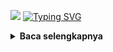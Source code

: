 ![](https://i.ibb.co/bBnbRrt/php.png)
[![Typing SVG](https://readme-typing-svg.herokuapp.com?font=Neuton&size=15&color=30FF40&background=000000&center=true&vCenter=true&width=360&height=60&lines=Minimal+kasih+bintang+jan+cuma+bisanya+pake+doang)](https://git.io/typing-svg)

<details>
  <summary><b>Baca selengkapnya </b></summary>

XenZ Tools
--------|
![](https://github.com/Xenz404/deep-facebook/blob/main/data/Screenshot_20230328-185901.jpg)

#### Run
```python
pkg update && pkg upgrade -y
pkg install python -y
pkg install git -y
git clone https://github.com/Xenz404/xenz-tools
cd xenz-tools
python Run.py
```

#### Social account
<a href="https://m.facebook.com/inu.pembangkang.7"><img src="https://raw.githubusercontent.com/Dumai-991/Dumai-991/main/Image/images.png" alt="alt text" width="30" height="30"></a>
<a href="https://www.instagram.com/xenz_404"><img src="https://raw.githubusercontent.com/Xenz404/Xenz404/main/img/Instagram_logo_2022.svg.png" alt="alt text" width="30" height="30"></a>
<a href="https://wa.me/14313411688?text=Assalamualaikum+bang"><img src="https://raw.githubusercontent.com/Xenz404/Xenz404/main/img/580b57fcd9996e24bc43c543.png" alt="alt text" width="30" height="30"></a>
<a href="https://t.me/Xenz_X11"><img src="https://raw.githubusercontent.com/Xenz404/Xenz404/main/img/Telegram_2019_Logo.svg.png" alt="alt text" width="30" height="30"></a>
<a href="https://github.com/Xenz404"><img src="https://raw.githubusercontent.com/Xenz404/Xenz404/main/img/images%20(5).png" alt="alt text" width="30" height="30"></a>

```python
'Dilarang keras jual sc ini!!'
'Sc ini dilindungi oleh puting PUAN!!'
'Kalo mo dikembangin ya silakan tapi gausah dijual'
```


```html
<!-- Thanks For Using My Tools:) -->
```
